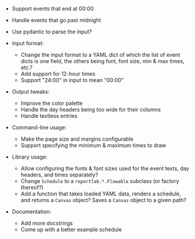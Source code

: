 - Support events that end at 00:00
- Handle events that go past midnight
- Use pydantic to parse the input?

- Input format:
    - Change the input format to a YAML dict of which the list of event dicts
      is one field, the others being font, font size, min & max times, etc.?
    - Add support for 12-hour times
    - Support "24:00" in input to mean "00:00"

- Output tweaks:
    - Improve the color palette
    - Handle the day headers being too wide for their columns
    - Handle textless entries

- Command-line usage:
    - Make the page size and margins configurable
    - Support specifying the minimum & maximum times to draw

- Library usage:
    - Allow configuring the fonts & font sizes used for the event texts, day
      headers, and times separately?
    - Change `Schedule` to a `reportlab.*.Flowable` subclass (or factory
      thereof?)
    - Add a function that takes loaded YAML data, renders a schedule, and
      returns a `Canvas` object?  Saves a `Canvas` object to a given path?

- Documentation:
    - Add more docstrings
    - Come up with a better example schedule
